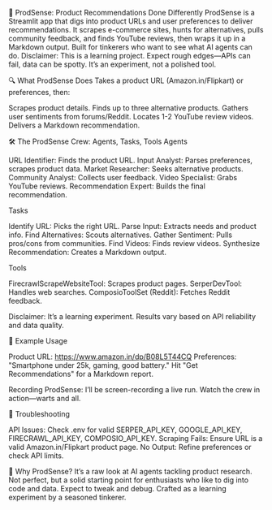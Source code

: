 🛒 ProdSense: Product Recommendations Done Differently
ProdSense is a Streamlit app that digs into product URLs and user preferences to deliver recommendations. It scrapes e-commerce sites, hunts for alternatives, pulls community feedback, and finds YouTube reviews, then wraps it up in a Markdown output. Built for tinkerers who want to see what AI agents can do.
Disclaimer: This is a learning project. Expect rough edges—APIs can fail, data can be spotty. It’s an experiment, not a polished tool.

🔍 What ProdSense Does
Takes a product URL (Amazon.in/Flipkart) or preferences, then:

Scrapes product details.
Finds up to three alternative products.
Gathers user sentiments from forums/Reddit.
Locates 1-2 YouTube review videos.
Delivers a Markdown recommendation.


🛠️ The ProdSense Crew: Agents, Tasks, Tools
Agents

URL Identifier: Finds the product URL.
Input Analyst: Parses preferences, scrapes product data.
Market Researcher: Seeks alternative products.
Community Analyst: Collects user feedback.
Video Specialist: Grabs YouTube reviews.
Recommendation Expert: Builds the final recommendation.

Tasks

Identify URL: Picks the right URL.
Parse Input: Extracts needs and product info.
Find Alternatives: Scouts alternatives.
Gather Sentiment: Pulls pros/cons from communities.
Find Videos: Finds review videos.
Synthesize Recommendation: Creates a Markdown output.

Tools

FirecrawlScrapeWebsiteTool: Scrapes product pages.
SerperDevTool: Handles web searches.
ComposioToolSet (Reddit): Fetches Reddit feedback.

Disclaimer: It’s a learning experiment. Results vary based on API reliability and data quality.

📝 Example Usage

Product URL: https://www.amazon.in/dp/B08L5T44CQ
Preferences: "Smartphone under 25k, gaming, good battery."
Hit "Get Recommendations" for a Markdown report.

Recording ProdSense: I’ll be screen-recording a live run. Watch the crew in action—warts and all.

🐛 Troubleshooting

API Issues: Check .env for valid SERPER_API_KEY, GOOGLE_API_KEY, FIRECRAWL_API_KEY, COMPOSIO_API_KEY.
Scraping Fails: Ensure URL is a valid Amazon.in/Flipkart product page.
No Output: Refine preferences or check API limits.


🤔 Why ProdSense?
It’s a raw look at AI agents tackling product research. Not perfect, but a solid starting point for enthusiasts who like to dig into code and data. Expect to tweak and debug.
Crafted as a learning experiment by a seasoned tinkerer.
